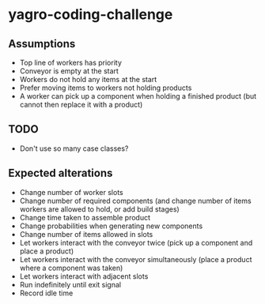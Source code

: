 # yagro-coding-challenge

## Assumptions

- Top line of workers has priority
- Conveyor is empty at the start
- Workers do not hold any items at the start
- Prefer moving items to workers not holding products
- A worker can pick up a component when holding a finished product (but cannot then replace it with a product)

## TODO

- Don't use so many case classes?

## Expected alterations

- Change number of worker slots
- Change number of required components (and change number of items workers are allowed to hold, or add build stages)
- Change time taken to assemble product
- Change probabilities when generating new components
- Change number of items allowed in slots
- Let workers interact with the conveyor twice (pick up a component and place a product)
- Let workers interact with the conveyor simultaneously (place a product where a component was taken)
- Let workers interact with adjacent slots
- Run indefinitely until exit signal
- Record idle time
